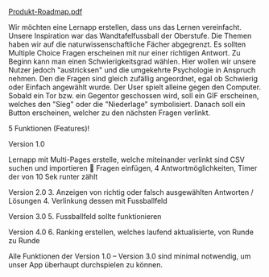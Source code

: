 [Produkt-Roadmap.pdf](https://github.com/araneyt/quiz-sur-le-football/files/15413735/Produkt-Roadmap.pdf)

Wir möchten eine Lernapp erstellen, dass uns das Lernen vereinfacht. Unsere Inspiration war das Wandtafelfussball der Oberstufe. Die Themen haben wir auf die naturwissenschaftliche Fächer abgegrenzt. Es sollten Multiple Choice Fragen erscheinen mit nur einer richtigen Antwort. Zu Beginn kann man einen Schwierigkeitsgrad wählen. Hier wollen wir unsere Nutzer jedoch "austricksen" und die umgekehrte Psychologie in Anspruch nehmen. Den die Fragen sind gleich zufällig angeordnet, egal ob Schwierig oder Einfach angewählt wurde. Der User spielt alleine gegen den Computer. Sobald ein Tor bzw. ein Gegentor geschossen wird, soll ein GIF erscheinen, welches den "Sieg" oder die "Niederlage" symbolisiert. Danach soll ein Button erscheinen, welcher zu den nächsten Fragen verlinkt.

5 Funktionen (Features)!

Version 1.0

Lernapp mit Multi-Pages erstelle, welche miteinander verlinkt sind
    CSV suchen und importieren  Fragen einfügen, 4 Antwortmöglichkeiten, Timer der von 10 Sek runter zählt

Version 2.0 3. Anzeigen von richtig oder falsch ausgewählten Antworten / Lösungen 4. Verlinkung dessen mit Fussballfeld

Version 3.0 5. Fussballfeld sollte funktionieren

Version 4.0 6. Ranking erstellen, welches laufend aktualisierte, von Runde zu Runde

Alle Funktionen der Version 1.0 – Version 3.0 sind minimal notwendig, um unser App überhaupt durchspielen zu können.
